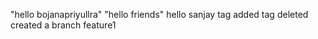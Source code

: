 "hello bojanapriyullra" 
"hello friends"
hello sanjay
tag added
tag deleted
created a branch feature1
